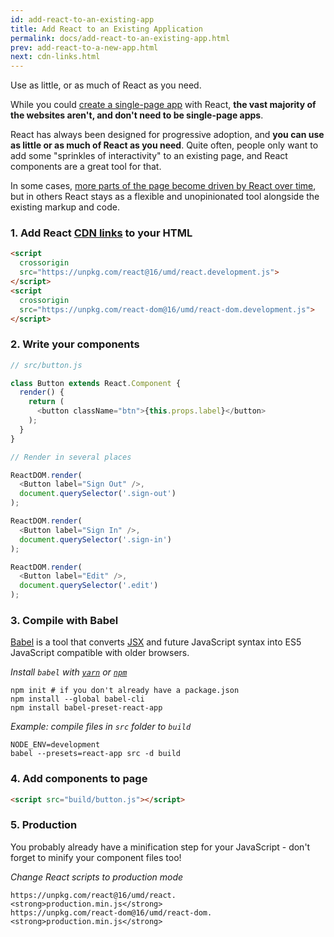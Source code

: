 ```yaml
---
id: add-react-to-an-existing-app
title: Add React to an Existing Application
permalink: docs/add-react-to-an-existing-app.html
prev: add-react-to-a-new-app.html
next: cdn-links.html
---
```


Use as little, or as much of React as you need.

While you could [create a single-page app](/docs/add-react-to-a-new-app.html) with React, **the vast majority of the websites aren't, and don't need to be single-page apps**.

React has always been designed for progressive adoption, and **you can use as little or as much of React as you need**. Quite often, people only want to add some "sprinkles of interactivity" to an existing page, and React components are a great tool for that.

In some cases, [more parts of the page become driven by React over time](https://www.youtube.com/watch?v=BF58ZJ1ZQxY), but in others React stays as a flexible and unopinionated tool alongside the existing markup and code.

### 1. Add React [CDN links](/docs/cdn-links.html) to your HTML

```html
<script
  crossorigin
  src="https://unpkg.com/react@16/umd/react.development.js">
</script>
<script
  crossorigin
  src="https://unpkg.com/react-dom@16/umd/react-dom.development.js">
</script>
```

### 2. Write your components

```js
// src/button.js

class Button extends React.Component {
  render() {
    return (
      <button className="btn">{this.props.label}</button>
    );
  }
}
```

```js
// Render in several places

ReactDOM.render(
  <Button label="Sign Out" />,
  document.querySelector('.sign-out')
);

ReactDOM.render(
  <Button label="Sign In" />,
  document.querySelector('.sign-in')
);

ReactDOM.render(
  <Button label="Edit" />,
  document.querySelector('.edit')
);
```

### 3. Compile with Babel

[Babel](https://babeljs.io) is a tool that converts [JSX](/docs/introducing-jsx.html) and future JavaScript syntax into ES5 JavaScript compatible with older browsers.

_Install `babel` with [`yarn`](https://yarnpkg.com) or [`npm`](https://npmjs.com)_

```shell
npm init # if you don't already have a package.json
npm install --global babel-cli
npm install babel-preset-react-app
```

_Example: compile files in `src` folder to `build`_

```shell
NODE_ENV=development
babel --presets=react-app src -d build
```

### 4. Add components to page

```html
<script src="build/button.js"></script>
```

### 5. Production

You probably already have a minification step for your JavaScript - don't forget to minify your component files too!

_Change React scripts to production mode_

```
https://unpkg.com/react@16/umd/react.<strong>production.min.js</strong>
https://unpkg.com/react-dom@16/umd/react-dom.<strong>production.min.js</strong>
```
